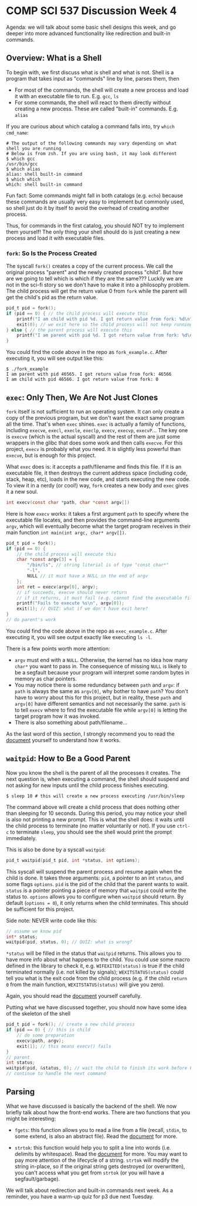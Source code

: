 # COMP SCI 537 Discussion Week 4

Agenda: we will talk about some basic shell designs this week, and go deeper into more advanced functionality like redirection and built-in commands.

## Overview: What is a Shell

To begin with, we first discuss what is shell and what is not. Shell is a program that takes input as "commands" line by line, parses them, then

- For most of the commands, the shell will create a new process and load it with an executable file to run. E.g. `gcc`, `ls`
- For some commands, the shell will react to them directly without creating a new process. These are called "built-in" commands. E.g. `alias`

If you are curious about which catalog a command falls into, try `which cmd_name`:

```console
# The output of the following commands may vary depending on what shell you are running
# Below is from zsh. If you are using bash, it may look different
$ which gcc
/usr/bin/gcc
$ which alias
alias: shell built-in command
$ which which
which: shell built-in command
```

Fun fact: Some commands might fall in both catalogs (e.g. `echo`) because these commands are usually very easy to implement but commonly used, so shell just do it by itself to avoid the overhead of creating another process.

Thus, for commands in the first catalog, you should NOT try to implement them yourself! The only thing your shell should do is just creating a new process and load it with executable files.

### `fork`: So Is the Process Created

The syscall `fork()` creates a copy of the current process. We call the original process "parent" and the newly created process "child". But how are we going to tell which is which if they are the same??? Luckily we are not in the sci-fi story so we don't have to make it into a philosophy problem. The child process will get the return value 0 from `fork` while the parent will get the child's pid as the return value.

```C
pid_t pid = fork();
if (pid == 0) { // the child process will execute this
    printf("I am child with pid %d. I got return value from fork: %d\n", getpid(), pid);
    exit(0); // we exit here so the child process will not keep running
} else { // the parent process will execute this
    printf("I am parent with pid %d. I got return value from fork: %d\n", getpid(), pid);
}
```

You could find the code above in the repo as `fork_example.c`. After executing it, you will see output like this:

```console
$ ./fork_example
I am parent with pid 46565. I got return value from fork: 46566
I am child with pid 46566. I got return value from fork: 0
```

## `exec`: Only Then, We Are Not Just Clones

`fork` itself is not sufficient to run an operating system. It can only create a copy of the previous program, but we don't want the exact same program all the time. That's when `exec` shines. `exec` is actually a family of functions, including `execve`, `execl`, `execle`, `execlp`, `execv`, `execvp`, `execvP`... The key one is `execve` (which is the actual syscall) and the rest of them are just some wrappers in the glibc that does some work and then calls `execve`. For this project, `execv` is probably what you need. It is slightly less powerful than `execve`, but is enough for this project.

What `exec` does is: it accepts a path/filename and finds this file. If it is an executable file, it then destroys the current address space (including code, stack, heap, etc), loads in the new code, and starts executing the new code. To view it in a nerdy (or cool!) way, `fork` creates a new body and `exec` gives it a new soul.

```C
int execv(const char *path, char *const argv[])
```

Here is how `execv` works: it takes a first argument `path` to specify where the executable file locates, and then provides the command-line arguments `argv`, which will eventually become what the target program receives in their main function `int main(int argc, char* argv[])`.

```C
pid_t pid = fork();
if (pid == 0) {
    // the child process will execute this
    char *const argv[3] = {
        "/bin/ls", // string literial is of type "const char*"
        "-l",
        NULL // it must have a NULL in the end of argv
    };
    int ret = execv(argv[0], argv);
    // if succeeds, execve should never return
    // if it returns, it must fail (e.g. cannot find the executable file)
    printf("Fails to execute %s\n", argv[0]);
    exit(1); // QUIZ: what if we don't have exit here?
}
// do parent's work
```

You could find the code above in the repo as `exec_example.c`. After executing it, you will see output exactly like executing `ls -l`.

There is a few points worth more attention:

- `argv` must end with a `NULL`. Otherwise, the kernel has no idea how many `char*` you want to pass in. The consequence of missing `NULL` is likely to be a segfault because your program will interpret some random bytes in memory as char pointers.
- You may notice there is some redundancy between `path` and `argv`: if `path` is always the same as `argv[0]`, why bother to have `path`? You don't have to worry about this for this project, but in reality, these `path` and `argv[0]` have different semantics and not necessarily the same. `path` is to tell `execv` where to find the executable file while `argv[0]` is letting the target program how it was invoked.
- There is also something about path/filename...

As the last word of this section, I strongly recommend you to read the [document](https://linux.die.net/man/3/execv) yourself to understand how it works.

## `waitpid`: How to Be a Good Parent

Now you know the shell is the parent of all the processes it creates. The next question is, when executing a command, the shell should suspend and not asking for new inputs until the child process finishes executing.

```console
$ sleep 10 # this will create a new process executing /usr/bin/sleep
```

The command above will create a child process that does nothing other than sleeping for 10 seconds. During this period, you may notice your shell is also not printing a new prompt. This is what the shell does: it waits until the child process to terminate (no matter voluntarily or not). If you use `ctrl-c` to terminate `sleep`, you should see the shell would print the prompt immediately.

This is also be done by a syscall `waitpid`:

```C
pid_t waitpid(pid_t pid, int *status, int options);
```

This syscall will suspend the parent process and resume again when the child is done. It takes three arguments: `pid`, a pointer to an int `status`, and some flags `options`. `pid` is the pid of the child that the parent wants to waiit. `status` is a pointer pointing a piece of memory that `waitpid` could write the status to. `options` allows you to configure when `waitpid` should return. By default (`options = 0`), it only returns when the child terminates. This should be sufficient for this project.

Side note: NEVER write code like this:

```C
// assume we know pid
int* status;
waitpid(pid, status, 0); // QUIZ: what is wrong?
```

`*status` will be filled in the status that `waitpid` returns. This allows you to have more info about what happens to the child. You could use some macro defined in the library to check it, e.g. `WIFEXITED(status)` is true if the child terminated normally (i.e. not killed by signals); `WEXITSTATUS(status)` could tell you what is the exit code from the child process (e.g. if the child `return 0` from the main function, `WEXITSTATUS(status)` will give you zero).

Again, you should read the [document](https://linux.die.net/man/2/waitpid) yourself carefully.

Putting what we have discussed together, you should now have some idea of the skeleton of the shell

```C
pid_t pid = fork(); // create a new child process
if (pid == 0) { // this is child
    // do some preparation
    execv(path, argv);
    exit(1); // this means execv() fails
}
// parent
int status;
waitpid(pid, &status, 0); // wait the child to finish its work before keep going
// continue to handle the next command
```

## Parsing

What we have discussed is basically the backend of the shell. We now briefly talk about how the front-end works. There are two functions that you might be interesting:

- `fgets`: this function allows you to read a line from a file (recall, `stdin`, to some extend, is also an abstract file). Read the [document](https://linux.die.net/man/3/fgets) for more.

- `strtok`: this function would help you to split a line into words (i.e. delimits by whitespace). Read the [document](https://linux.die.net/man/3/strtok) for more. You may want to pay more attention of the lifecycle of a string. `strtok` will modify the string in-place, so if the original string gets destroyed (or overwritten), you can't access what you get from `strtok` (or you will have a segfault/garbage).

We will talk about redirection and built-in commands next week. As a reminder, you have a warm-up quiz for p3 due next Tuesday.

